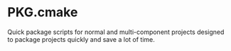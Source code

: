 # PKG.cmake
Quick package scripts for normal and multi-component projects designed to package projects quickly and save a lot of time.
